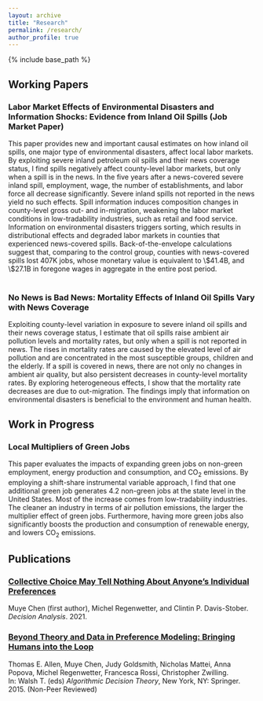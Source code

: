 ```yaml
---
layout: archive
title: "Research"
permalink: /research/
author_profile: true
---
```


{% include base_path %}

<p id="1.5-spaced" style="line-height: 150%;">
<h2> Working Papers </h2>
<!-- 
<div><a href="http://kevincng.github.io/files/stem.pdf">The Returns to STEM Programs for Less-Prepared Students</a><br>
<p style="margin-left: 40px"> with Evan Riehl <br>
Revise & resubmit, <i> American Economic Journal: Economic Policy </i> </p> </div> <br>  
-->

<div><h3>Labor Market Effects of Environmental Disasters and Information Shocks: Evidence from Inland Oil Spills (Job Market Paper)</h3></div>
<div>This paper provides new and important causal estimates on how inland oil spills, one major type of environmental disasters, affect local labor markets. By exploiting severe inland petroleum oil spills and their news coverage status, I find spills negatively affect county-level labor markets, but only when a spill is in the news. In the five years after a news-covered severe inland spill, employment, wage, the number of establishments, and labor force all decrease significantly. Severe inland spills not reported in the news yield no such effects. Spill information induces composition changes in county-level gross out- and in-migration, weakening the labor market conditions in low-tradability industries, such as retail and food service. Information on environmental disasters triggers sorting, which results in distributional effects and degraded labor markets in counties that experienced news-covered spills. Back-of-the-envelope calculations suggest that, comparing to the control group, counties with news-covered spills lost 407K jobs, whose monetary value is equivalent to \$41.4B, and \$27.1B in foregone wages in aggregate in the entire post period.</div> <br>


<div><h3>No News is Bad News: Mortality Effects of Inland Oil Spills Vary with News Coverage</h3></div>
<div> Exploiting county-level variation in exposure to severe inland oil spills and their news coverage status, I estimate that oil spills raise ambient air pollution levels and mortality rates, but only when a spill is not reported in news. The rises in mortality rates are caused by the elevated level of air pollution and are concentrated in the most susceptible groups, children and the elderly. If a spill is covered in news, there are not only no changes in ambient air quality, but also persistent decreases in county-level mortality rates. By exploring heterogeneous effects, I show that the mortality rate decreases are due to out-migration. The findings imply that information on environmental disasters is beneficial to the environment and human health.</div> 
</p>

<p id="1.5-spaced" style="line-height: 150%;">
<h2> Work in Progress </h2>
<div><h3>Local Multipliers of Green Jobs</h3></div>
<div> This paper evaluates the impacts of expanding green jobs on non-green employment, energy production and consumption, and CO<sub>2</sub> emissions. By employing a shift-share instrumental variable approach, I find that one additional green job generates 4.2 non-green jobs at the state level in the United States. Most of the increase comes from low-tradability industries. The cleaner an industry in terms of air pollution emissions, the larger the multiplier effect of green jobs. Furthermore, having more green jobs also significantly boosts the production and consumption of renewable energy, and lowers CO<sub>2</sub> emissions. </div> 
</p>

<p id="1.5-spaced" style="line-height: 150%;">
<h2> Publications </h2> 

<div><a href="https://pubsonline.informs.org/doi/abs/10.1287/deca.2020.0417"><h3>Collective Choice May Tell Nothing About Anyone’s Individual Preferences</h3></a> Muye Chen (first author), Michel Regenwetter, and Clintin P. Davis-Stober.<br> <i>Decision Analysis</i>. 2021.</div>
 
 <div><a href="https://link.springer.com/chapter/10.1007/978-3-319-23114-3_1"><h3>Beyond Theory and Data in Preference Modeling: Bringing Humans into the Loop</h3></a>Thomas E. Allen, Muye Chen, Judy Goldsmith, Nicholas Mattei, Anna Popova, Michel Regenwetter, Francesca Rossi, Christopher Zwilling.<br> In: Walsh T. (eds) <i>Algorithmic Decision Theory</i>, New York, NY: Springer. 2015. (Non-Peer Reviewed) </div>
</p>

